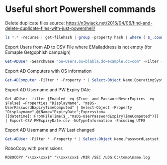 # Useful short Powershell commands 

Delete duplicate files source: https://n3wjack.net/2015/04/06/find-and-delete-duplicate-files-with-just-powershell/
```powershell
ls *.* -recurse | get-filehash | group -property hash | where { $_.count -gt 1 } | % { $_.group | select -skip 1 } | del
```
Export Users from AD to CSV File where EMailaddress is not empty (for Exmaple Getgophish campaign)
```powershell
Get-ADUser -SearchBase "ou=Users,ou=blabla,dc=example,dc=com" -Filter {EmailAddress -like '*'} -Properties * | select GivenName, SurName, EmailAddress | export-csv -Path "" -Encoding Default

```
Export AD Computers with OS information
```powershell
Get-ADComputer -Filter * -Property * | Select-Object Name,OperatingSystem,OperatingSystemVersion | Export-CSV AllWindows.csv -NoTypeInformation -Encoding UTF8
```
Export AD Username and PW Expiry DAte
```
Get-ADUser -filter {Enabled -eq $True -and PasswordNeverExpires -eq $False} –Properties "DisplayName", "msDS-UserPasswordExpiryTimeComputed" | Select-Object -Property "Displayname",@{Name="ExpiryDate";Expression={[datetime]::FromFileTime($_."msDS-UserPasswordExpiryTimeComputed")}} | Export-CSV PWExpiryDate.csv -NoTypeInformation -Encoding UTF8
```
Export AD Username and PW Last changed
```powershell
Get-ADUser -Filter * -Property * | Select-Object Name,PasswordLastset | Export-CSV PWLastSet.csv -NoTypeInformation -Encoding UTF8
```
RoboCopy with permissions
```
ROBOCOPY "\\xxx\xxx$" "\\xxx\xxx$ /MIR /SEC /LOG:C:\temp\name.log
```
